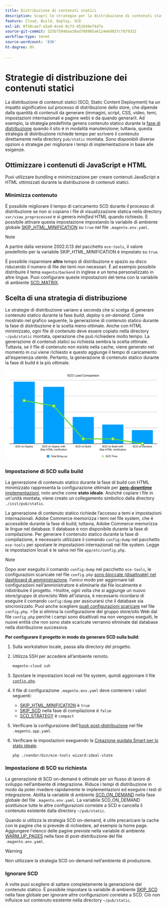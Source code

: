 ```yaml
---
title: Distribuzione di contenuti statici
description: Scopri le strategie per la distribuzione di contenuti statici, come immagini, script e CSS, su Adobe Commerce nei progetti di infrastruttura cloud.
feature: Cloud, Build, Deploy, SCD
exl-id: 8f30cae7-a3a0-4ce4-9c73-d52649ef4d7a
source-git-commit: 325b7584daa38ad788905a6124e6d037cf679332
workflow-type: tm+mt
source-wordcount: '836'
ht-degree: 0%

---
```


# Strategie di distribuzione dei contenuti statici

La distribuzione di contenuti statici (SCD, Static Content Deployment) ha un impatto significativo sul processo di distribuzione dello store, che dipende dalla quantità di contenuti da generare (immagini, script, CSS, video, temi, impostazioni internazionali e pagine web) e da quando generarli. Ad esempio, la strategia predefinita genera contenuto statico durante la [fase di distribuzione](process.md#deploy-phase-deploy-phase) quando il sito è in modalità manutenzione; tuttavia, questa strategia di distribuzione richiede tempo per scrivere il contenuto direttamente nella directory `pub/static` montata. Sono disponibili diverse opzioni o strategie per migliorare i tempi di implementazione in base alle esigenze.

## Ottimizzare i contenuti di JavaScript e HTML

Puoi utilizzare bundling e minimizzazione per creare contenuti JavaScript e HTML ottimizzati durante la distribuzione di contenuti statici.

### Minimizza contenuto

È possibile migliorare il tempo di caricamento SCD durante il processo di distribuzione se non si copiano i file di visualizzazione statica nella directory `var/view_preprocessed` e si genera _minified_ HTML quando richiesto. È possibile attivare questa impostazione impostando la variabile di ambiente globale [SKIP_HTML_MINIFICATION](../environment/variables-global.md#skiphtmlminification) su `true` nel file `.magento.env.yaml`.

>[!NOTE]
>
>A partire dalla versione 2002.0.13 del pacchetto `ece-tools`, il valore predefinito per la variabile SKIP_HTML_MINIFICATION è impostato su `true`.

È possibile risparmiare **altro** tempo di distribuzione e spazio su disco riducendo il numero di file dei temi non necessari. È ad esempio possibile distribuire il tema `magento/backend` in inglese e un tema personalizzato in altre lingue. Puoi configurare queste impostazioni del tema con la variabile di ambiente [SCD_MATRIX](../environment/variables-deploy.md#scdmatrix).

## Scelta di una strategia di distribuzione

Le strategie di distribuzione variano a seconda che si scelga di generare contenuto statico durante la fase _build_, _deploy_ o _on-demand_. Come mostrato nel grafico seguente, la generazione di contenuto statico durante la fase di distribuzione è la scelta meno ottimale. Anche con HTML minimizzato, ogni file di contenuto deve essere copiato nella directory `~/pub/static` montata, operazione che può richiedere molto tempo. La generazione di contenuti statici su richiesta sembra la scelta ottimale. Tuttavia, se il file di contenuto non esiste nella cache, viene generato nel momento in cui viene richiesto e questo aggiunge il tempo di caricamento all’esperienza utente. Pertanto, la generazione di contenuto statico durante la fase di build è la più ottimale.

![Confronto caricamento SCD](../../assets/scd-load-times.png)

### Impostazione di SCD sulla build

La generazione di contenuto statico durante la fase di build con HTML minimizzato rappresenta la configurazione ottimale per [**zero-downtime** implementazioni](reduce-downtime.md), noto anche come **stato ideale**. Anziché copiare i file in un&#39;unità montata, viene creato un collegamento simbolico dalla directory `./init/pub/static`.

La generazione di contenuto statico richiede l’accesso a temi e impostazioni internazionali. Adobe Commerce memorizza i temi nel file system, che è accessibile durante la fase di build; tuttavia, Adobe Commerce memorizza le lingue nel database. Il database è _non_ disponibile durante la fase di compilazione. Per generare il contenuto statico durante la fase di compilazione, è necessario utilizzare il comando `config:dump` nel pacchetto `ece-tools` per spostare le impostazioni internazionali nel file system. Legge le impostazioni locali e le salva nel file `app/etc/config.php`.

>[!NOTE]
>Dopo aver eseguito il comando `config:dump` nel pacchetto `ece-tools`, le configurazioni scaricate nel file `config.php` [&#x200B; sono bloccate (disattivate) nel dashboard di amministrazione](https://experienceleague.adobe.com/it/docs/commerce-knowledge-base/kb/troubleshooting/miscellaneous/locked-fields-in-magento-admin). l’unico modo per aggiornare tali configurazioni nell’amministratore è eliminarle dal file localmente e ridistribuire il progetto.
>&#x200B;>Inoltre, ogni volta che si aggiunge un nuovo store/gruppo di store/sito Web all&#39;istanza, è necessario ricordarsi di eseguire il comando `config:dump` per assicurarsi che il database sia sincronizzato. Puoi anche scegliere [quali configurazioni scaricare](https://experienceleague.adobe.com/it/docs/commerce-operations/configuration-guide/cli/configuration-management/export-configuration?lang=en) nel file `config.php`.
>&#x200B;>Se si elimina la configurazione del gruppo store/sito Web dal file `config.php` perché i campi sono disattivati ma non vengono eseguiti, le nuove entità che non sono state scaricate verranno eliminate dal database nella distribuzione successiva.

**Per configurare il progetto in modo da generare SCD sulla build**:

1. Sulla workstation locale, passa alla directory del progetto.
1. Utilizza SSH per accedere all’ambiente remoto.

   ```bash
   magento-cloud ssh
   ```

1. Spostare le impostazioni locali nel file system, quindi aggiornare il file [`config.php`](../development/commerce-version.md#create-a-configphp-file).

1. Il file di configurazione `.magento.env.yaml` deve contenere i valori seguenti:

   - [SKIP_HTML_MINIFICATION](../environment/variables-global.md#skip_html_minification) è `true`
   - [SKIP_SCD](../environment/variables-build.md#skip_scd) nella fase di compilazione è `false`
   - [SCD_STRATEGY](../environment/variables-build.md#scd_strategy) è `compact`

1. Verificare la configurazione dell&#39;[hook post-distribuzione](../application/hooks-property.md) nel file `.magento.app.yaml`.

1. Verificare le impostazioni eseguendo la [Creazione guidata Smart per lo stato ideale](smart-wizards.md).

   ```bash
   php ./vendor/bin/ece-tools wizard:ideal-state
   ```

### Impostazione di SCD su richiesta

La generazione di SCD on-demand è ottimale per un flusso di lavoro di sviluppo nell’ambiente di integrazione. Riduce i tempi di distribuzione in modo da poter rivedere rapidamente le implementazioni ed eseguire i test di integrazione. Abilita la variabile di ambiente [SCD_ON_DEMAND](../environment/variables-global.md#scdondemand) nella fase globale del file `.magento.env.yaml`. La variabile SCD_ON_DEMAND sostituisce tutte le altre configurazioni correlate a SCD e cancella il contenuto esistente dalla directory `~/pub/static`.

Quando si utilizza la strategia SCD on-demand, è utile precaricare la cache con le pagine che si prevede di richiedere, ad esempio la home page. Aggiungere l&#39;elenco delle pagine previste nella variabile di ambiente [WARM_UP_PAGES](../environment/variables-post-deploy.md#warmuppages) nella fase di post-distribuzione del file `.magento.env.yaml`.

>[!WARNING]
>
>Non utilizzare la strategia SCD on-demand nell’ambiente di produzione.

### Ignorare SCD

A volte puoi scegliere di saltare completamente la generazione del contenuto statico. È possibile impostare la variabile di ambiente [SKIP_SCD](../environment/variables-build.md#skipscd) nella fase globale per ignorare altre configurazioni correlate a SCD. Ciò non influisce sul contenuto esistente nella directory `~/pub/static`.
